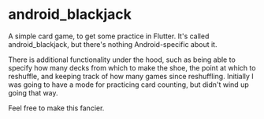 # android_blackjack

A simple card game, to get some practice in Flutter. It's called android_blackjack, but there's nothing Android-specific about it.

There is additional functionality under the hood, such as being able to specify how many decks from which to make the shoe, the point at which to reshuffle, and keeping track of how many games since reshuffling. Initially I was going to have a mode for practicing card counting, but didn't wind up going that way.

Feel free to make this fancier.